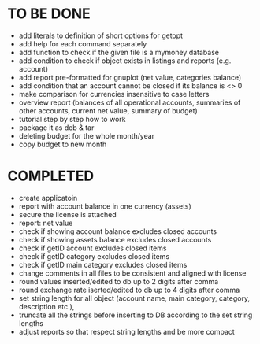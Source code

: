 # TO BE DONE
- add literals to definition of short options for getopt
- add help for each command separately
- add function to check if the given file is a mymoney database
- add condition to check if object exists in listings and reports (e.g. account)
- add report pre-formatted for gnuplot (net value, categories balance)
- add condition that an account cannot be closed if its balance is <> 0
- make comparison for currencies insensitive to case letters
- overview report (balances of all operational accounts, summaries of other accounts, current net value, summary of budget)
- tutorial step by step how to work
- package it as deb & tar
- deleting budget for the whole month/year
- copy budget to new month


# COMPLETED
- create applicatoin
- report with account balance in one currency (assets)
- secure the license is attached
- report: net value
- check if showing account balance excludes closed accounts
- check if showing assets balance excludes closed accounts
- check if getID account excludes closed items
- check if getID category excludes closed items
- check if getID main category excludes closed items
- change comments in all files to be consistent and aligned with license
- round values inserted/edited to db up to 2 digits after comma
- round exchange rate iserted/edited to db up to 4 digits after comma
- set string length for all object (account name, main category, category, description etc.),
- truncate all the strings before inserting to DB according to the set string lengths
- adjust reports so that respect string lengths and be more compact
